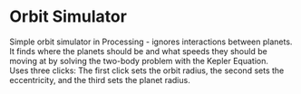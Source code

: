 # Orbit Simulator
Simple orbit simulator in Processing - ignores interactions between planets. It finds where the planets should be and what speeds they should be moving at by solving the two-body problem with the Kepler Equation.  
Uses three clicks: The first click sets the orbit radius, the second sets the eccentricity, and the third sets the planet radius.
